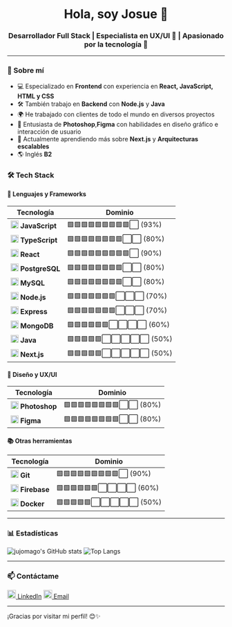 <h1 align="center">Hola, soy Josue 👋</h1>
<h3 align="center">Desarrollador Full Stack | Especialista en UX/UI 🎨 | Apasionado por la tecnología 🚀</h3>

---

### 🚀 Sobre mí  

- 💻 Especializado en **Frontend** con experiencia en **React, JavaScript, HTML y CSS**  
- 🛠 También trabajo en **Backend** con **Node.js** y **Java**  
- 🌍 He trabajado con clientes de todo el mundo en diversos proyectos  
- 🎨 Entusiasta de **Photoshop**,**Figma** con habilidades en diseño gráfico e interacción de usuario 
- 🌱 Actualmente aprendiendo más sobre **Next.js** y **Arquitecturas escalables**  
- 🌎 Inglés **B2**  


### 🛠️ Tech Stack 

#### 📌 Lenguajes y Frameworks 

| Tecnología | Dominio |
|------------|---------|
| <img src="https://cdn.simpleicons.org/javascript/F7DF1E" width="18"/> **JavaScript** | 🟩🟩🟩🟩🟩🟩🟩🟩🟩⬜ (93%) |
| <img src="https://cdn.simpleicons.org/typescript/3178C6" width="18"/> **TypeScript** | 🟩🟩🟩🟩🟩🟩🟩🟩⬜⬜ (80%) |
| <img src="https://cdn.simpleicons.org/react/61DAFB" width="18"/> **React** | 🟩🟩🟩🟩🟩🟩🟩🟩🟩⬜ (90%) |
| <img src="https://cdn.simpleicons.org/postgresql/4479A1" width="18"/> **PostgreSQL** | 🟩🟩🟩🟩🟩🟩🟩🟩⬜⬜ (80%) |
| <img src="https://cdn.simpleicons.org/mysql/4479A1" width="18"/> **MySQL** | 🟩🟩🟩🟩🟩🟩🟩🟩⬜⬜ (80%) |
| <img src="https://cdn.simpleicons.org/nodedotjs/339933" width="18"/> **Node.js** | 🟩🟩🟩🟩🟩🟩🟩⬜⬜⬜ (70%) |
| <img src="https://cdn.simpleicons.org/express/000000" width="18"/> **Express** | 🟩🟩🟩🟩🟩🟩🟩⬜⬜⬜ (70%) |
| <img src="https://cdn.simpleicons.org/mongodb/47A248" width="18"/> **MongoDB** | 🟩🟩🟩🟩🟩🟩⬜⬜⬜⬜ (60%) |
| <img src="https://cdn.simpleicons.org/java/007396" width="18"/> **Java** | 🟩🟩🟩🟩🟩⬜⬜⬜⬜⬜ (50%) |
| <img src="https://cdn.simpleicons.org/next.js/007396" width="18"/> **Next.js** | 🟩🟩🟩🟩🟩⬜⬜⬜⬜⬜ (50%) |



#### 🎨 Diseño y UX/UI 

| Tecnología | Dominio |
|------------|---------|
| <img src="https://cdn.simpleicons.org/adobephotoshop/31A8FF" width="18"/> **Photoshop** | 🟩🟩🟩🟩🟩🟩🟩🟩⬜⬜ (80%) |
| <img src="https://cdn.simpleicons.org/figma/F24E1E" width="18"/> **Figma** | 🟩🟩🟩🟩🟩🟩🟩🟩⬜⬜ (80%) |

#### 📚 Otras herramientas 

| Tecnología | Dominio |
|------------|---------|
| <img src="https://cdn.simpleicons.org/git/F05032" width="18"/> **Git** | 🟩🟩🟩🟩🟩🟩🟩🟩🟩⬜ (90%) |
| <img src="https://cdn.simpleicons.org/firebase/FFCA28" width="18"/> **Firebase** | 🟩🟩🟩🟩🟩🟩⬜⬜⬜⬜ (60%) |
| <img src="https://cdn.simpleicons.org/docker/2496ED" width="18"/> **Docker** | 🟩🟩🟩🟩🟩⬜⬜⬜⬜⬜ (50%) |

---

### 📊 Estadísticas 

![jujomago's GitHub stats](https://github-readme-stats.vercel.app/api?username=jujomago&show_icons=true&theme=radical) 
![Top Langs](https://github-readme-stats.vercel.app/api/top-langs/?username=jujomago&layout=compact&theme=radical) 

---

### 📫 Contáctame 

[<img src="https://cdn.simpleicons.org/linkedin/0077B5" width="20"/> LinkedIn](https://www.linkedin.com/in/jujomago/) 
[<img src="https://cdn.simpleicons.org/gmail/D14836" width="20"/> Email](mailto:jujomago@gmail.com) 

---

¡Gracias por visitar mi perfil! 😊✨

